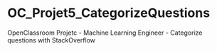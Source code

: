 # OC_Projet5_CategorizeQuestions
OpenClassroom Projetc - Machine Learning Engineer - Categorize questions with StackOverflow
